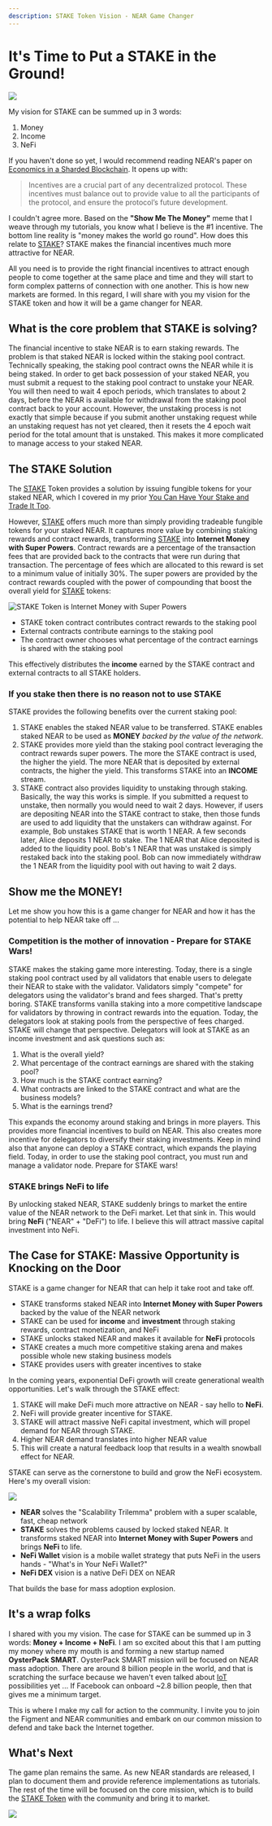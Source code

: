 ```yaml
---
description: STAKE Token Vision - NEAR Game Changer
---
```


# It's Time to Put a STAKE in the Ground!

![](../../../../.gitbook/assets/oysterpack-stake-in-the-ground.jpg)

My vision for STAKE can be summed up in 3 words:

1. Money
2. Income
3. NeFi

If you haven't done so yet, I would recommend reading NEAR's paper on [Economics in a Sharded Blockchain][1]. It opens
up with:

> Incentives are a crucial part of any decentralized protocol. 
> These incentives must balance out to provide value to all the participants of the protocol, and ensure the protocol’s future development.

I couldn't agree more. Based on the **"Show Me The Money"** meme that I weave through my tutorials, you know what I believe
is the #1 incentive. The bottom line reality is "money makes the world go round". How does this relate to [STAKE][2]? 
STAKE makes the financial incentives much more attractive for NEAR.

All you need is to provide the right financial incentives to attract enough people to come together at the same place and 
time and they will start to form complex patterns of connection with one another. This is how new markets are formed.
In this regard, I will share with you my vision for the STAKE token and how it will be a game changer for NEAR.

## What is the core problem that STAKE is solving?

The financial incentive to stake NEAR is to earn staking rewards. The problem is that staked NEAR is locked within the
staking pool contract. Technically speaking, the staking pool contract owns the NEAR while it is being staked. In order
to get back possession of your staked NEAR, you must submit a request to the staking pool contract to unstake your NEAR.
You will then need to wait 4 epoch periods, which translates to about 2 days, before the NEAR is available for withdrawal
from the staking pool contract back to your account. However, the unstaking process is not exactly that simple because
if you submit another unstaking request while an unstaking request has not yet cleared, then it resets the 4 epoch wait
period for the total amount that is unstaked. This makes it more complicated to manage access to your staked NEAR.

## The STAKE Solution

The [STAKE][2] Token provides a solution by issuing fungible tokens for your staked NEAR, which I covered in my prior
[You Can Have Your Stake and Trade It Too][4].

However, [STAKE][2] offers much more than simply providing tradeable fungible tokens for your staked NEAR. It captures
more value by combining staking rewards and contract rewards, transforming [STAKE][2] into **Internet Money with Super Powers**. 
Contract rewards are a percentage of the transaction fees that are provided back to the contracts that were run during 
that transaction. The percentage of fees which are allocated to this reward is set to a minimum value of initially 30%. 
The super powers are provided by the contract rewards coupled with the power of compounding that boost the overall yield for [STAKE][2] tokens:

![STAKE Token is Internet Money with Super Powers](../../../../.gitbook/assets/oysterpack-near-stake-token-overview-1-.png)
- STAKE token contract contributes contract rewards to the staking pool
- External contracts contribute earnings to the staking pool
- The contract owner chooses what percentage of the contract earnings is shared with the staking pool

This effectively distributes the **income** earned by the STAKE contract and external contracts to all STAKE holders.

### If you stake then there is no reason not to use STAKE

STAKE provides the following benefits over the current staking pool:

1. STAKE enables the staked NEAR value to be transferred. STAKE enables staked NEAR to be used as **MONEY** _backed by the value of the network_.
2. STAKE provides more yield than the staking pool contract leveraging the contract rewards super powers. The more the STAKE contract is used, the higher the yield. The more NEAR that is deposited by external contracts, the higher the yield. This transforms STAKE into an **INCOME** stream.
3. STAKE contract also provides liquidity to unstaking through staking. Basically, the way this works is simple. If you submitted a request to unstake, then normally you would need to wait 2 days. However, if users are depositing NEAR into the STAKE contract to stake, then those funds are used to add liquidity that the unstakers can withdraw against. For example, Bob unstakes STAKE that is worth 1 NEAR. A few seconds later, Alice deposits 1 NEAR to stake. The 1 NEAR that Alice deposited is added to the liquidity pool. Bob's 1 NEAR that was unstaked is simply restaked back into the staking pool. Bob can now immediately withdraw the 1 NEAR from the liquidity pool with out having to wait 2 days. 

## Show me the MONEY!

Let me show you how this is a game changer for NEAR and how it has the potential to help NEAR take off ...

### Competition is the mother of innovation - Prepare for STAKE Wars!

STAKE makes the staking game more interesting. Today, there is a single staking pool contract used by all validators that
enable users to delegate their NEAR to stake with the validator. Validators simply "compete" for delegators using the
validator's brand and fees sharged. That's pretty boring. STAKE transforms vanilla staking into a more competitive landscape
for validators by throwing in contract rewards into the equation. Today, the delegators look at staking pools from the
perspective of fees charged. STAKE will change that perspective. Delegators will look at STAKE as an income investment
and ask questions such as:

1. What is the overall yield?
2. What percentage of the contract earnings are shared with the staking pool?
2. How much is the STAKE contract earning?
3. What contracts are linked to the STAKE contract and what are the business models?
4. What is the earnings trend?

This expands the economy around staking and brings in more players. This provides more financial incentives to build on
NEAR. This also creates more incentive for delegators to diversify their staking investments. Keep in mind also that anyone
can deploy a STAKE contract, which expands the playing field. Today, in order to use the staking pool contract, you must
run and manage a validator node. Prepare for STAKE wars!

### STAKE brings NeFi to life

By unlocking staked NEAR, STAKE suddenly brings to market the entire value of the NEAR network to the DeFi market. Let that
sink in. This would bring **NeFi** ("NEAR" + "DeFi") to life. I believe this will attract massive capital investment into
NeFi.

## The Case for STAKE: Massive Opportunity is Knocking on the Door

STAKE is a game changer for NEAR that can help it take root and take off. 
- STAKE transforms staked NEAR into **Internet Money with Super Powers** backed by the value of the NEAR network
- STAKE can be used for **income** and **investment** through staking rewards, contract monetization, and NeFi
- STAKE unlocks staked NEAR and makes it available for **NeFi** protocols
- STAKE creates a much more competitive staking arena and makes possible whole new staking business models
- STAKE provides users with greater incentives to stake

In the coming years, exponential DeFi growth will create generational wealth opportunities. Let's walk through the STAKE
effect:

1. STAKE will make DeFi much more attractive on NEAR - say hello to **NeFi**. 
2. NeFi will provide greater incentive for STAKE. 
3. STAKE will attract massive NeFi capital investment, which will propel demand for NEAR through STAKE.
4. Higher NEAR demand translates into higher NEAR value
5. This will create a natural feedback loop that results in a wealth snowball effect for NEAR. 

STAKE can serve as the cornerstone to build and grow the NeFi ecosystem. Here's my overall vision:

![](../../../../.gitbook/assets/oysterpack-stake-vision.png)

- **NEAR** solves the "Scalability Trilemma" problem with a super scalable, fast, cheap network
- **STAKE** solves the problems caused by locked staked NEAR. It transforms staked NEAR into **Internet Money with Super Powers** and brings **NeFi** to life.
- **NeFi Wallet** vision is a mobile wallet strategy that puts NeFi in the users hands - "What's in Your NeFi Wallet?"
- **NeFi DEX** vision is a native DeFi DEX on NEAR

That builds the base for mass adoption explosion. 

## It's a wrap folks

I shared with you my vision. The case for STAKE can be summed up in 3 words: **Money + Income + NeFi**.
I am so excited about this that I am putting my money where my mouth is and forming a new startup named **OysterPack SMART**.
OysterPack SMART mission will be focused on NEAR mass adoption. There are around 8 billion people in the world, and that 
is scratching the surface because we haven't even talked about [IoT][5] possibilities yet ... 
If Facebook can onboard ~2.8 billion people, then that gives me a minimum target.

This is where I make my call for action to the community. I invite you to join the Figment and NEAR communities and embark on our common mission to defend and take back the Internet together. 

## What's Next

The game plan remains the same. As new NEAR standards are released, I plan to document them and provide reference implementations as tutorials. 
The rest of the time will be focused on the core mission, which is to build the [STAKE Token][2] with the community and bring it to market.

![](../../../../.gitbook/assets/oysterpack-team-holding-hands.jpeg)

[1]: https://near.org/papers/economics-in-sharded-blockchain/
[2]: https://github.com/oysterpack/oysterpack-near-stake-token
[3]: https://docs.near.org/docs/validator/staking-overview
[4]: https://learn.figment.io/network-documentation/near/tutorials/1-project_overview/3-stake-fungible-token
[5]: https://en.wikipedia.org/wiki/Internet_of_things